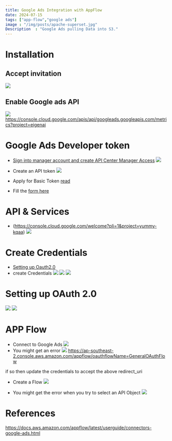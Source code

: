 ```yaml
---
title: Google Ads Integration with AppFlow
date: 2024-07-15
tags: ["app-flow","google ads"]
image : "/img/posts/apache-superset.jpg"
Description  : "Google Ads pulling Data into S3."
---
```

# Installation
## Accept invitation
![](/blogs/img/posts/accept-invitation-google-ads.png)

## Enable Google ads API
![](/blogs/img/posts/enable-google-ads-api.png)
https://console.cloud.google.com/apis/api/googleads.googleapis.com/metrics?project=eigenai

# Google Ads Developer token
* [Sign into manager account and create API Center Manager Access](https://ads.google.com/home/tools/manager-accounts/)
![](/blogs/img/posts/api-center-manager-access.png)
* Create an API token
![](/blogs/img/posts/api_token.png)

* Apply for Basic Token [read](https://developers.google.com/google-ads/api/docs/access-levels#applying_for_basic_access)
* Fill the [form here](https://support.google.com/adspolicy/contact/new_token_application)

# API & Services
* (https://console.cloud.google.com/welcome?pli=1&project=yummy-kqaa)
![](/blogs/img/posts/api-and-services.png)

# Create Credentials
* [Setting up Oauth2.0](https://support.google.com/cloud/answer/6158849?hl=en#zippy=)
* create Credentials
![](/blogs/img/posts/settingup-oath2.png)
![](/blogs/img/posts/create-credentials.png)
![](/blogs/img/posts/credentials-created.png)

# Setting up OAuth 2.0
![](/blogs/img/posts/oauth-consent-screen.png)
![](/blogs/img/posts/google-ads-api-scope.png)
# APP Flow
* Connect to Google Ads
![](/blogs/img/posts/connect-to-google-ads.png)
* You might get an error
![](/blogs/img/posts/redirect-url-google-error-upon-login.png)
https://ap-southeast-2.console.aws.amazon.com/appflow/oauthflowName=GeneralOAuthFlow

if so then update the credentials to accept the above redirect_uri
* Create a Flow 
![](/blogs/img/posts/app-flow-connected.png)

* You might get the error when you try to select an API Object
![](/blogs/img/posts/error_without_developer_token_basic_access.png)


# References
https://docs.aws.amazon.com/appflow/latest/userguide/connectors-google-ads.html